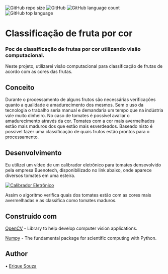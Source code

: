![GitHub repo size](https://img.shields.io/github/repo-size/EriqueSouza/Classificacao_de_frutas_por_cor)
![GitHub](https://img.shields.io/github/license/EriqueSouza/Classificacao_de_frutas_por_cor)
![GitHub language count](https://img.shields.io/github/languages/count/EriqueSouza/Classificacao_de_frutas_por_cor)
![GitHub top language](https://img.shields.io/github/languages/top/EriqueSouza/Classificacao_de_frutas_por_cor)

# Classificação de fruta por cor
### Poc de classificação de frutas por cor utilizando visão computacional.

Neste projeto, utilizarei visão computacional para classificação de frutas de acordo com as cores das frutas.


## Conceito

Durante o processamento de alguns frutos são necessárias verificações quanto a qualidade e amadurecimento dos mesmos. Sem o uso da tecnologia o trabalho seria manual e demandaria um tempo que na indústria vale muito dinheiro. No caso de tomates é possível avaliar o amadurecimento através da cor. Tomates com a cor mais avermelhados estão mais maduros dos que estão mais esverdeados. Baseado nisto é possível fazer uma classificação de quais frutos estão prontos para o processamento.

## Desenvolvimento

Eu utilizei um vídeo de um calibrador eletrônico para tomates densevolvido pela empresa Buenotech, disponibilizado no link abaixo, onde aparece diversos tomates em uma esteira. 

[![Calibrador Eletrônico ](http://img.youtube.com/vi/VM1wMHNvXgg/0.jpg)](http://www.youtube.com/watch?v=VM1wMHNvXgg "Calibrador Eletrônico ")

Assim o algoritmo verifica quais dos tomates estão com as cores mais avermelhadas e as classifica como tomates maduros. 

## Construído com

[OpenCV](https://opencv.org/) - Library to help develop computer vision applications.

[Numpy](https://numpy.org/) - The fundamental package for scientific computing with Python.

## Author

  •	[Erique Souza](https://github.com/EriqueSouza) 

